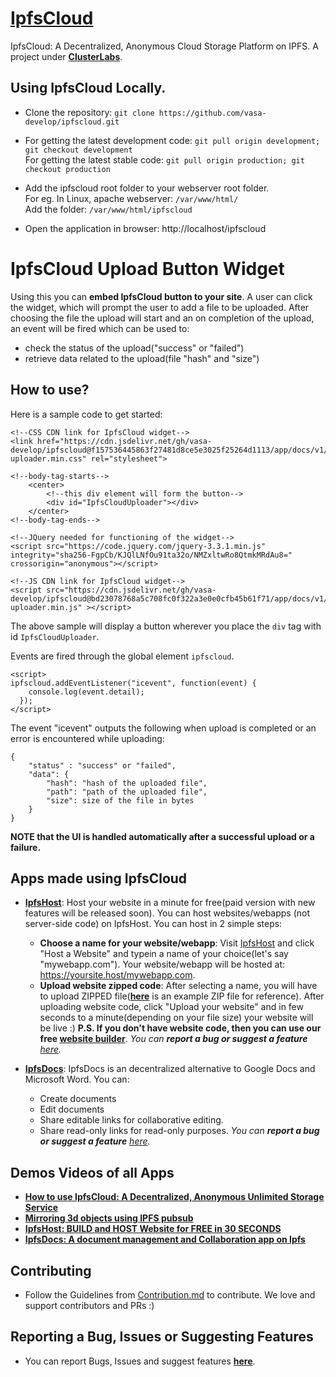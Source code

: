 # [IpfsCloud](https://ipfscloud.store)
IpfsCloud: A Decentralized, Anonymous Cloud Storage Platform on IPFS. A project under **[ClusterLabs](https://clusterlabs.io)**.

## Using IpfsCloud Locally.

* Clone the repository: `git clone https://github.com/vasa-develop/ipfscloud.git`

* For getting the latest development code: `git pull origin development; git checkout development`  
For getting the latest stable code: `git pull origin production; git checkout production`
  
* Add the ipfscloud root folder to your webserver root folder.  
  For eg. In Linux, apache webserver: `/var/www/html/`  
  Add the folder: `/var/www/html/ipfscloud`
  
* Open the application in browser: http://localhost/ipfscloud

# IpfsCloud Upload Button Widget

Using this you can **embed IpfsCloud button to your site**. 
A user can click the widget, which will prompt the user to add a file to be uploaded. After choosing the file the upload will start and an on completion of the upload, an event will be fired which can be used to:
* check the status of the upload("success" or "failed")
* retrieve data related to the upload(file "hash" and "size")

## How to use?
Here is a sample code to get started:
```
<!--CSS CDN link for IpfsCloud widget-->
<link href="https://cdn.jsdelivr.net/gh/vasa-develop/ipfscloud@f157536445863f27481d8ce5e3025f25264d1113/app/docs/v1/css/ipfscloud-uploader.min.css" rel="stylesheet">

<!--body-tag-starts-->
    <center>
        <!--this div element will form the button-->
        <div id="IpfsCloudUploader"></div>
    </center>
<!--body-tag-ends-->

<!--JQuery needed for functioning of the widget-->
<script src="https://code.jquery.com/jquery-3.3.1.min.js" integrity="sha256-FgpCb/KJQlLNfOu91ta32o/NMZxltwRo8QtmkMRdAu8=" crossorigin="anonymous"></script>

<!--JS CDN link for IpfsCloud widget-->
<script src="https://cdn.jsdelivr.net/gh/vasa-develop/ipfscloud@bd23078768a5c708fc0f322a3e0e0cfb45b61f71/app/docs/v1/js/ipfscloud-uploader.min.js" ></script>
```

The above sample will display a button wherever you place the ```div``` tag with id ```IpfsCloudUploader```. 

Events are fired through the global element ```ipfscloud```.

```
<script>
ipfscloud.addEventListener("icevent", function(event) {
    console.log(event.detail);
  });
</script>
```

The event "icevent" outputs the following when upload is completed or an error is encountered while uploading:
```
{
    "status" : "success" or "failed",
    "data": {
        "hash": "hash of the uploaded file",
        "path": "path of the uploaded file",
        "size": size of the file in bytes
    }
}
```

**NOTE that the UI is handled automatically after a successful upload or a failure.**

## Apps made using IpfsCloud
* **[IpfsHost](https://ipfscloud.store/app/host.html)**: Host your website in a minute for free(paid version with new features will be released soon).  You can host websites/webapps (not server-side code) on IpfsHost. You can host in 2 simple steps: 
  *  **Choose a name for your website/webapp**: Visit  [IpfsHost](https://ipfscloud.store/app/host.html) and click "Host a Website" and typein a name of your choice(let's say "mywebapp.com"). Your website/webapp will be hosted at: https://yoursite.host/mywebapp.com.
  *  **Upload website zipped code**: After selecting a name, you will have to upload ZIPPED file(**[here](https://gateway.ipfs.io/ipfs/QmSL7A7HpP1XdSN6K92JDq9RRGNiVU1fPYVzGqTT4n6grd)** is an example ZIP file for reference). After uploading website code, click "Upload your website" and in few seconds to a minute(depending on your file size) your website will be live :) **P.S. If you don't have website code, then you can use our free [website builder](https://ipfscloud.store/app/build)**. 
  *You can **report a bug or suggest a feature** [here](https://github.com/vasa-develop/ipfscloud/issues/new).*
   
* **[IpfsDocs](https://ipfscloud.store/app/ipfsdocs)**: IpfsDocs is an decentralized alternative to Google Docs and Microsoft Word. You can:
  * Create documents
  * Edit documents
  * Share editable links for collaborative editing.
  * Share read-only links for read-only purposes.
  *You can **report a bug or suggest a feature** [here](https://github.com/vasa-develop/ipfscloud/issues/new).*

## Demos Videos of all Apps
* **[How to use IpfsCloud: A Decentralized, Anonymous Unlimited Storage Service
](https://www.youtube.com/watch?v=haTNz17Se9E)**
* **[Mirroring 3d objects using IPFS pubsub](https://www.youtube.com/watch?v=edU4cwZ5u-A)**
* **[IpfsHost: BUILD and HOST Website for FREE in 30 SECONDS](https://www.youtube.com/watch?v=rzKJmUn3IO0)**
* **[IpfsDocs: A document management and Collaboration app on Ipfs](https://www.youtube.com/watch?v=e3VLAd1BrFs)**


## Contributing

* Follow the Guidelines from [Contribution.md](https://github.com/vasa-develop/ipfscloud/blob/master/Contribution.md) to contribute. We love and support contributors and PRs :)

## Reporting a Bug, Issues or Suggesting Features

* You can report Bugs, Issues and suggest features **[here](https://github.com/vasa-develop/ipfscloud/issues/new)**. 
